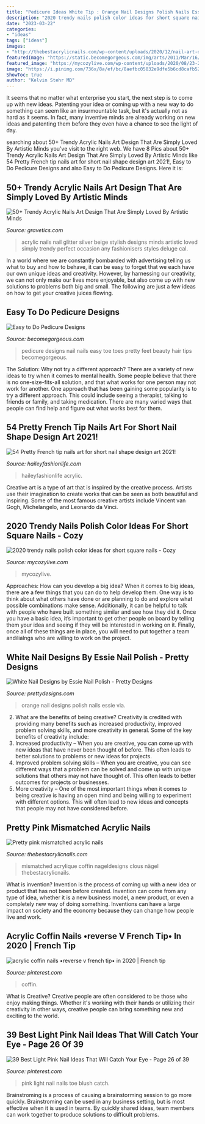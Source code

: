 ```yaml
---
title: "Pedicure Ideas White Tip : Orange Nail Designs Polish Nails Essie Via"
description: "2020 trendy nails polish color ideas for short square nails"
date: "2023-03-22"
categories:
- "ideas"
tags: ["ideas"]
images:
- "http://thebestacrylicnails.com/wp-content/uploads/2020/12/nail-art-designs-30-430x580.jpg"
featuredImage: "https://static.becomegorgeous.com/img/arts/2011/Mar/16/4065/naildesignspedicurestars.jpg"
featured_image: "https://mycozylive.com/wp-content/uploads/2020/08/23-2.jpg"
image: "https://i.pinimg.com/736x/8a/ef/bc/8aefbc05832e9dfe5b6cd8cafb527c49.jpg"
ShowToc: true
author: "Kelvin Stehr MD"
---
```



It seems that no matter what enterprise you start, the next step is to come up with new ideas. Patenting your idea or coming up with a new way to do something can seem like an insurmountable task, but it's actually not as hard as it seems. In fact, many inventive minds are already working on new ideas and patenting them before they even have a chance to see the light of day.

	

		
searching about 50+ Trendy Acrylic Nails Art Design That Are Simply Loved By Artistic Minds you've visit to the right web. We have 8 Pics about 50+ Trendy Acrylic Nails Art Design That Are Simply Loved By Artistic Minds like 54 Pretty French tip nails art for short nail shape design art 2021!, Easy to Do Pedicure Designs and also Easy to Do Pedicure Designs. Here it is:
		
    
## 50+ Trendy Acrylic Nails Art Design That Are Simply Loved By Artistic Minds

<img loading=lazy src="http://www.gravetics.com/wp-content/uploads/2017/08/Silver-Deluge-Acrylic-Nails.jpg" onerror="this.onerror=null;this.src='https://tse4.mm.bing.net/th?id=OIP.PI5CZ8lGiwqx2kimmNwIOQHaHY&amp;pid=15.1';" alt="50+ Trendy Acrylic Nails Art Design That Are Simply Loved By Artistic Minds">

_Source: gravetics.com_

>acrylic nails nail glitter silver beige stylish designs minds artistic loved simply trendy perfect occasion any fashionisers styles deluge cal. 

	

In a world where we are constantly bombarded with advertising telling us what to buy and how to behave, it can be easy to forget that we each have our own unique ideas and creativity. However, by harnessing our creativity, we can not only make our lives more enjoyable, but also come up with new solutions to problems both big and small. The following are just a few ideas on how to get your creative juices flowing.

    
## Easy To Do Pedicure Designs

<img loading=lazy src="https://static.becomegorgeous.com/img/arts/2011/Mar/16/4065/naildesignspedicurestars.jpg" onerror="this.onerror=null;this.src='https://tse2.mm.bing.net/th?id=OIP.brSs8kTEgK1-AU1kABD8lQAAAA&amp;pid=15.1';" alt="Easy to Do Pedicure Designs">

_Source: becomegorgeous.com_

>pedicure designs nail nails easy toe toes pretty feet beauty hair tips becomegorgeous. 

	

The Solution: Why not try a different approach?
There are a variety of new ideas to try when it comes to mental health. Some people believe that there is no one-size-fits-all solution, and that what works for one person may not work for another. One approach that has been gaining some popularity is to try a different approach. This could include seeing a therapist, talking to friends or family, and taking medication. There are many varied ways that people can find help and figure out what works best for them.

    
## 54 Pretty French Tip Nails Art For Short Nail Shape Design Art 2021!

<img loading=lazy src="https://haileyfashionlife.com/wp-content/uploads/2021/04/7-4-768x1152.jpg" onerror="this.onerror=null;this.src='https://tse2.mm.bing.net/th?id=OIP.02LP3USgbW6WftGM5IFDoAHaLH&amp;pid=15.1';" alt="54 Pretty French tip nails art for short nail shape design art 2021!">

_Source: haileyfashionlife.com_

>haileyfashionlife acrylic. 

	

Creative art is a type of art that is inspired by the creative process. Artists use their imagination to create works that can be seen as both beautiful and inspiring. Some of the most famous creative artists include Vincent van Gogh, Michelangelo, and Leonardo da Vinci.

    
## 2020 Trendy Nails Polish Color Ideas For Short Square Nails - Cozy

<img loading=lazy src="https://mycozylive.com/wp-content/uploads/2020/08/23-2.jpg" onerror="this.onerror=null;this.src='https://tse4.mm.bing.net/th?id=OIP.DqBB3Y8SY1CZ-pYssI7TnQHaKE&amp;pid=15.1';" alt="2020 trendy nails polish color ideas for short square nails - Cozy">

_Source: mycozylive.com_

>mycozylive. 

	

Approaches: How can you develop a big idea?
When it comes to big ideas, there are a few things that you can do to help develop them. One way is to think about what others have done or are planning to do and explore what possible combinations make sense. Additionally, it can be helpful to talk with people who have built something similar and see how they did it. Once you have a basic idea, it’s important to get other people on board by telling them your idea and seeing if they will be interested in working on it. Finally, once all of these things are in place, you will need to put together a team andilialngs who are willing to work on the project.

    
## White Nail Designs By Essie Nail Polish - Pretty Designs

<img loading=lazy src="http://www.prettydesigns.com/wp-content/uploads/2014/04/White-and-Orange-Nails.jpg" onerror="this.onerror=null;this.src='https://tse1.mm.bing.net/th?id=OIP.4SX9u75DHDmoZazfIUWFbAHaLD&amp;pid=15.1';" alt="White Nail Designs by Essie Nail Polish - Pretty Designs">

_Source: prettydesigns.com_

>orange nail designs polish nails essie via. 

	

2. What are the benefits of being creative?
Creativity is credited with providing many benefits such as increased productivity, improved problem solving skills, and more creativity in general. Some of the key benefits of creativity include: 
1. Increased productivity – When you are creative, you can come up with new ideas that have never been thought of before. This often leads to better solutions to problems or new ideas for projects. 
2. Improved problem solving skills – When you are creative, you can see different ways that a problem can be solved and come up with unique solutions that others may not have thought of. This often leads to better outcomes for projects or businesses. 
3. More creativity – One of the most important things when it comes to being creative is having an open mind and being willing to experiment with different options. This will often lead to new ideas and concepts that people may not have considered before.

    
## Pretty Pink Mismatched Acrylic Nails

<img loading=lazy src="http://thebestacrylicnails.com/wp-content/uploads/2020/12/nail-art-designs-30-430x580.jpg" onerror="this.onerror=null;this.src='https://tse2.mm.bing.net/th?id=OIP.8WSRoqCvmlkRJuHGYbUEXQAAAA&amp;pid=15.1';" alt="Pretty pink mismatched acrylic nails">

_Source: thebestacrylicnails.com_

>mismatched acrylique coffin nageldesigns clous nägel thebestacrylicnails. 

	

What is invention?
Invention is the process of coming up with a new idea or product that has not been before created. Invention can come from any type of idea, whether it is a new business model, a new product, or even a completely new way of doing something. Inventions can have a large impact on society and the economy because they can change how people live and work.

    
## Acrylic Coffin Nails •reverse V French Tip• In 2020 | French Tip

<img loading=lazy src="https://i.pinimg.com/736x/8a/ef/bc/8aefbc05832e9dfe5b6cd8cafb527c49.jpg" onerror="this.onerror=null;this.src='https://tse2.mm.bing.net/th?id=OIP.H-RqpKSY6tBQOecU4xTQ2gHaJ3&amp;pid=15.1';" alt="acrylic coffin nails •reverse v french tip• in 2020 | French tip">

_Source: pinterest.com_

>coffin. 

	

What is Creative?
Creative people are often considered to be those who enjoy making things. Whether it's working with their hands or utilizing their creativity in other ways, creative people can bring something new and exciting to the world.

    
## 39 Best Light Pink Nail Ideas That Will Catch Your Eye - Page 26 Of 39

<img loading=lazy src="https://i.pinimg.com/736x/cd/9e/f7/cd9ef7fe8eb96ea7fa9cb3430e1374ce.jpg" onerror="this.onerror=null;this.src='https://tse1.mm.bing.net/th?id=OIP.0SqFzxR3KEARuhss-2ST9wHaJW&amp;pid=15.1';" alt="39 Best Light Pink Nail Ideas That Will Catch Your Eye - Page 26 of 39">

_Source: pinterest.com_

>pink light nail nails toe blush catch. 

	

Brainstroming is a process of causing a brainstorming session to go more quickly. Brainstroming can be used in any business setting, but is most effective when it is used in teams. By quickly shared ideas, team members can work together to produce solutions to difficult problems.

